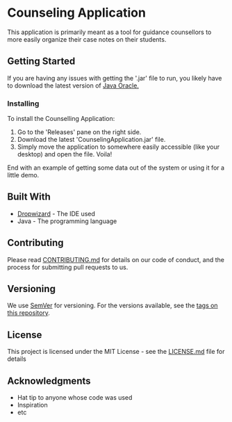 # Counseling Application
This application is primarily meant as a tool for guidance counsellors to more easily organize their case notes on their students. 

## Getting Started

If you are having any issues with getting the '.jar' file to run, you likely have to download the latest version of [Java Oracle.](https://java.com/en/download/)

### Installing

To install the Counselling Application: 
1. Go to the 'Releases' pane on the right side. 
2. Download the latest 'CounselingApplication.jar' file.
3. Simply move the application to somewhere easily accessible (like your desktop) and open the file. Voila!

End with an example of getting some data out of the system or using it for a little demo.

## Built With

* [Dropwizard](https://www.eclipse.org/) - The IDE used
* Java - The programming language

## Contributing

Please read [CONTRIBUTING.md](https://gist.github.com/PurpleBooth/b24679402957c63ec426) for details on our code of conduct, and the process for submitting pull requests to us.

## Versioning

We use [SemVer](http://semver.org/) for versioning. For the versions available, see the [tags on this repository](https://github.com/your/project/tags). 

## License

This project is licensed under the MIT License - see the [LICENSE.md](LICENSE.md) file for details

## Acknowledgments

* Hat tip to anyone whose code was used
* Inspiration
* etc
